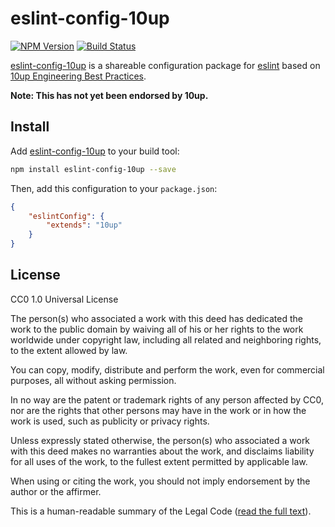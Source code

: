 # eslint-config-10up

[![NPM Version][npm-img]][npm] [![Build Status][ci-img]][ci]

[eslint-config-10up] is a shareable configuration package for [eslint] based on [10up Engineering Best Practices].

**Note: This has not yet been endorsed by 10up.**

## Install

Add [eslint-config-10up] to your build tool:

```sh
npm install eslint-config-10up --save
```

Then, add this configuration to your `package.json`:

```json
{
	"eslintConfig": {
		"extends": "10up"
	}
}
```

## License

CC0 1.0 Universal License

The person(s) who associated a work with this deed has dedicated the work to the public domain by waiving all of his or her rights to the work worldwide under copyright law, including all related and neighboring rights, to the extent allowed by law.

You can copy, modify, distribute and perform the work, even for commercial purposes, all without asking permission.

In no way are the patent or trademark rights of any person affected by CC0, nor are the rights that other persons may have in the work or in how the work is used, such as publicity or privacy rights.

Unless expressly stated otherwise, the person(s) who associated a work with this deed makes no warranties about the work, and disclaims liability for all uses of the work, to the fullest extent permitted by applicable law.

When using or citing the work, you should not imply endorsement by the author or the affirmer.

This is a human-readable summary of the Legal Code ([read the full text]).

[ci]:      https://travis-ci.org/jonathantneal/eslint-config-10up
[ci-img]:  https://img.shields.io/travis/jonathantneal/eslint-config-10up.svg
[npm]:     https://www.npmjs.com/package/eslint-config-10up
[npm-img]: https://img.shields.io/npm/v/eslint-config-10up.svg

[10up Engineering Best Practices]: https://10up.github.io/Engineering-Best-Practices/
[eslint]: http://eslint.org/
[eslint-config-10up]: https://github.com/jonathantneal/eslint-config-10up
[read the full text]: https://creativecommons.org/publicdomain/zero/1.0/legalcode
